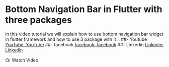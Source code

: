 # Bottom Navigation Bar in Flutter with three packages 

in this video tutorial we will explain how to use bottom navigation bar widget in flutter framework and how to use 3 package with it ..
##- Youtube
[YouTube: YouTube](https://www.youtube.com/c/BemoCode)
##- facebook
 [facebook: facebook](https://www.facebook.com/0maroo00)
##- Linkedin
 [Linkedin: Linkedin](https://www.linkedin.com/in/marwan-hamdy-7674a414b/)


📺 Watch Video

